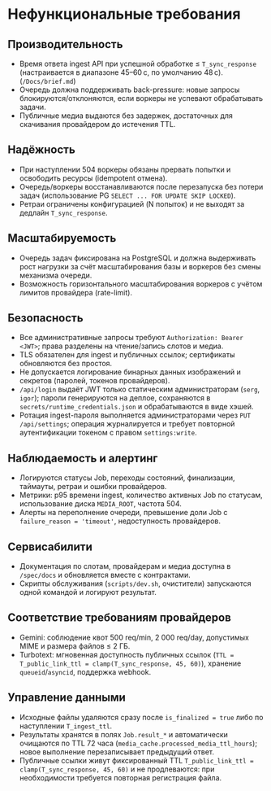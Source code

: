 # Нефункциональные требования

## Производительность
- Время ответа ingest API при успешной обработке ≤ `T_sync_response` (настраивается в диапазоне 45–60 с, по умолчанию 48 с). (`/Docs/brief.md`)
- Очередь должна поддерживать back-pressure: новые запросы блокируются/отклоняются, если воркеры не успевают обрабатывать задачи.
- Публичные медиа выдаются без задержек, достаточных для скачивания провайдером до истечения TTL.

## Надёжность
- При наступлении 504 воркеры обязаны прервать попытки и освободить ресурсы (idempotent отмена).
- Очередь/воркеры восстанавливаются после перезапуска без потери задач (использование PG `SELECT ... FOR UPDATE SKIP LOCKED`).
- Ретраи ограничены конфигурацией (N попыток) и не выходят за дедлайн `T_sync_response`.

## Масштабируемость
- Очередь задач фиксирована на PostgreSQL и должна выдерживать рост нагрузки за счёт масштабирования базы и воркеров без смены
  механизма очереди.
- Возможность горизонтального масштабирования воркеров с учётом лимитов провайдера (rate-limit).

## Безопасность
- Все административные запросы требуют `Authorization: Bearer <JWT>`; права разделены на чтение/запись слотов и медиа.
- TLS обязателен для ingest и публичных ссылок; сертификаты обновляются без простоя.
- Не допускается логирование бинарных данных изображений и секретов (паролей, токенов провайдеров).
- `/api/login` выдаёт JWT только статическим администраторам (`serg`, `igor`); пароли генерируются на деплое, сохраняются в `secrets/runtime_credentials.json` и обрабатываются в виде хэшей.
- Ротация ingest-пароля выполняется администраторами через `PUT /api/settings`; операция журналируется и требует повторной аутентификации токеном с правом `settings:write`.

## Наблюдаемость и алертинг
- Логируются статусы Job, переходы состояний, финализации, таймауты, ретраи и ошибки провайдеров.
- Метрики: p95 времени ingest, количество активных Job по статусам, использование диска `MEDIA_ROOT`, частота 504.
- Алерты на переполнение очереди, превышение доли Job с `failure_reason = 'timeout'`, недоступность провайдеров.

## Сервисабилити
- Документация по слотам, провайдерам и медиа доступна в `/spec/docs` и обновляется вместе с контрактами.
- Скрипты обслуживания (`scripts/dev.sh`, очистители) запускаются одной командой и логируют результат.

## Соответствие требованиям провайдеров
- Gemini: соблюдение квот 500 req/min, 2 000 req/day, допустимых MIME и размера файлов ≤ 2 ГБ.
- Turbotext: мгновенная доступность публичных ссылок (`TTL = T_public_link_ttl = clamp(T_sync_response, 45, 60)`), хранение `queueid`/`asyncid`, поддержка webhook.

## Управление данными
- Исходные файлы удаляются сразу после `is_finalized = true` либо по наступлении `T_ingest_ttl`.
- Результаты хранятся в полях `Job.result_*` и автоматически очищаются по TTL 72 часа (`media_cache.processed_media_ttl_hours`); новое выполнение перезаписывает предыдущий ответ.
- Публичные ссылки живут фиксированный TTL `T_public_link_ttl = clamp(T_sync_response, 45, 60)` и не продлеваются: при необходимости требуется повторная регистрация файла.
